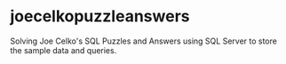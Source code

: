 # joecelkopuzzleanswers
Solving Joe Celko's SQL Puzzles and Answers using SQL Server to store the sample data and queries.

